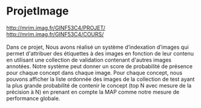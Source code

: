 # ProjetImage
http://mrim.imag.fr/GINF53C4/PROJET/
<br>
http://mrim.imag.fr/GINF53C4/COURS/
<br><br>
Dans ce projet, Nous avons réalisé un système d’indexation d’images qui permet d'attribuer des étiquettes à des images en fonction de leur contenu en utilisant une collection de validation contenant d'autres images annotées. Notre système peut donner un score de probabilité de présence pour chaque concept dans chaque image. Pour chaque concept, nous pouvons afficher la liste ordonnée des images de la collection de test ayant la plus grande probabilité de contenir le concept (top N avec mesure de la précision à N) en prenant en compte la MAP comme notre mesure de performance globale.
